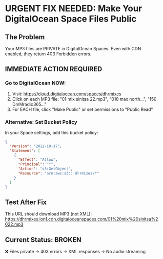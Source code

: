 # URGENT FIX NEEDED: Make Your DigitalOcean Space Files Public

## The Problem
Your MP3 files are PRIVATE in DigitalOcean Spaces. Even with CDN enabled, they return 403 Forbidden errors.

## IMMEDIATE ACTION REQUIRED

### Go to DigitalOcean NOW:
1. Visit: https://cloud.digitalocean.com/spaces/dhrmixes
2. Click on each MP3 file: "01 mix sinitsa 22.mp3", "010 max north...", "150 DmMradio365..."
3. For EACH file, click "Make Public" or set permissions to "Public Read"

### Alternative: Set Bucket Policy
In your Space settings, add this bucket policy:
```json
{
  "Version": "2012-10-17",
  "Statement": [
    {
      "Effect": "Allow",
      "Principal": "*",
      "Action": "s3:GetObject",
      "Resource": "arn:aws:s3:::dhrmixes/*"
    }
  ]
}
```

## Test After Fix
This URL should download MP3 (not XML):
https://dhrmixes.lon1.cdn.digitaloceanspaces.com/01%20mix%20sinitsa%2022.mp3

## Current Status: BROKEN
❌ Files private → 403 errors → XML responses → No audio streaming
